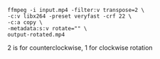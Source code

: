 ```
ffmpeg -i input.mp4 -filter:v transpose=2 \
-c:v libx264 -preset veryfast -crf 22 \
-c:a copy \
-metadata:s:v rotate="" \
output-rotated.mp4
```

2 is for counterclockwise, 1 for clockwise rotation
